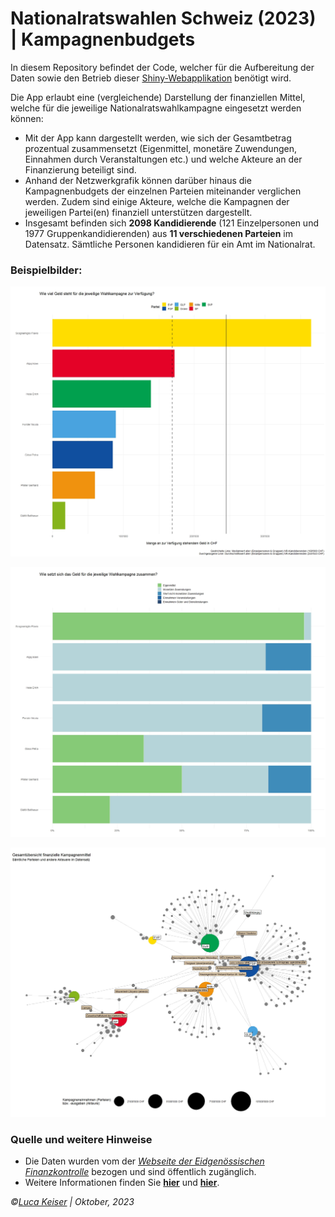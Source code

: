 # Nationalratswahlen Schweiz (2023) | Kampagnenbudgets

In diesem Repository befindet der Code, welcher für die Aufbereitung der Daten sowie den Betrieb dieser [Shiny-Webapplikation](https://lucakeiser.shinyapps.io/Swiss_Elections_2023/) benötigt wird.

Die App erlaubt eine (vergleichende) Darstellung der finanziellen Mittel, welche für die jeweilige Nationalratswahlkampagne eingesetzt werden können:

- Mit der App kann dargestellt werden, wie sich der Gesamtbetrag prozentual zusammensetzt (Eigenmittel, monetäre Zuwendungen, Einnahmen durch Veranstaltungen etc.) und welche Akteure an der Finanzierung beteiligt sind.
- Anhand der Netzwerkgrafik können darüber hinaus die Kampagnenbudgets der einzelnen Parteien miteinander verglichen werden. Zudem sind einige Akteure, welche die Kampagnen der jeweiligen Partei(en) finanziell unterstützen dargestellt.
- Insgesamt befinden sich **2098 Kandidierende** (121 Einzelpersonen und 1977 Gruppenkandidierenden) aus **11 verschiedenen Parteien** im Datensatz. Sämtliche Personen kandidieren für ein Amt im Nationalrat.



### Beispielbilder:

![alt text](https://github.com/LucaKeiser/Swiss_Elections_2023/blob/master/04_Example_Pictures/absolut_plot_example.jpeg?raw=true)

![alt text](https://github.com/LucaKeiser/Swiss_Elections_2023/blob/master/04_Example_Pictures/percent_plot_example.jpeg?raw=true)

![alt text](https://github.com/LucaKeiser/Swiss_Elections_2023/blob/master/04_Example_Pictures/network_plot_example.jpeg?raw=true)


### Quelle und weitere Hinweise

- Die Daten wurden vom der [*Webseite der Eidgenössischen Finanzkontrolle*](https://politikfinanzierung.efk.admin.ch/app/de/campaign-financings) bezogen und sind öffentlich zugänglich.
- Weitere Informationen finden Sie [**hier**](https://www.linkedin.com/posts/luca-keiser-806329285_kampagnenfinanzierung-nationalratswahlen-activity-7114897040437846017-bY9L?utm_source=share&utm_medium=member_desktop) und [**hier**](https://www.linkedin.com/posts/luca-keiser-806329285_update-shiny-app-kampagnenfinanzierung-activity-7115663181162668033-s6C1?utm_source=share&utm_medium=member_desktop). 

*©[Luca Keiser](https://www.linkedin.com/in/luca-keiser-806329285/) | Oktober, 2023*


